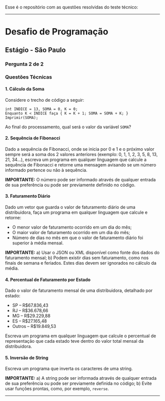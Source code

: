 Esse é o repositório com as questões resolvidas do teste técnico:

---

# Desafio de Programação

## Estágio - São Paulo

### Pergunta 2 de 2

### Questões Técnicas

#### 1. Cálculo da Soma
Considere o trecho de código a seguir:
```plaintext
int INDICE = 13, SOMA = 0, K = 0;
Enquanto K < INDICE faça { K = K + 1; SOMA = SOMA + K; }
Imprimir(SOMA);
```
Ao final do processamento, qual será o valor da variável `SOMA`?

#### 2. Sequência de Fibonacci
Dado a sequência de Fibonacci, onde se inicia por 0 e 1 e o próximo valor sempre será a soma dos 2 valores anteriores (exemplo: 0, 1, 1, 2, 3, 5, 8, 13, 21, 34...), escreva um programa em qualquer linguagem que calcule a sequência de Fibonacci e retorne uma mensagem avisando se um número informado pertence ou não à sequência.

**IMPORTANTE:** O número pode ser informado através de qualquer entrada de sua preferência ou pode ser previamente definido no código.

#### 3. Faturamento Diário
Dado um vetor que guarda o valor de faturamento diário de uma distribuidora, faça um programa em qualquer linguagem que calcule e retorne:
- O menor valor de faturamento ocorrido em um dia do mês;
- O maior valor de faturamento ocorrido em um dia do mês;
- Número de dias no mês em que o valor de faturamento diário foi superior à média mensal.

**IMPORTANTE:**
a) Usar o JSON ou XML disponível como fonte dos dados do faturamento mensal;
b) Podem existir dias sem faturamento, como nos finais de semana e feriados. Estes dias devem ser ignorados no cálculo da média.

#### 4. Percentual de Faturamento por Estado
Dado o valor de faturamento mensal de uma distribuidora, detalhado por estado:
- SP – R$67.836,43
- RJ – R$36.678,66
- MG – R$29.229,88
- ES – R$27.165,48
- Outros – R$19.849,53

Escreva um programa em qualquer linguagem que calcule o percentual de representação que cada estado teve dentro do valor total mensal da distribuidora.

#### 5. Inversão de String
Escreva um programa que inverta os caracteres de uma string.

**IMPORTANTE:**
a) A string pode ser informada através de qualquer entrada de sua preferência ou pode ser previamente definida no código;
b) Evite usar funções prontas, como, por exemplo, `reverse`.

---
